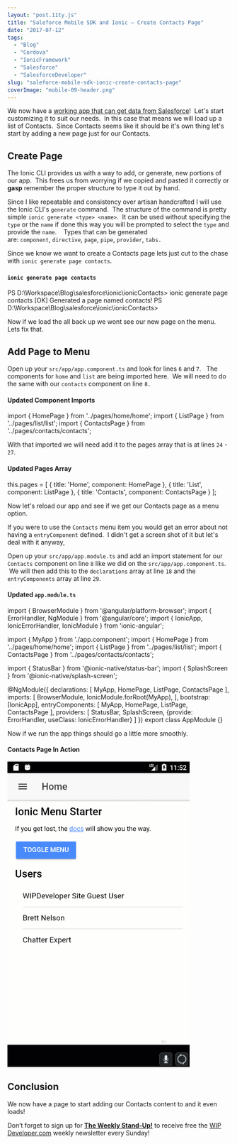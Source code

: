 ```yaml
---
layout: "post.11ty.js"
title: "Saleforce Mobile SDK and Ionic – Create Contacts Page"
date: "2017-07-12"
tags: 
  - "Blog"
  - "Cordova"
  - "IonicFramework"
  - "Salesforce"
  - "SalesforceDeveloper"
slug: "saleforce-mobile-sdk-ionic-create-contacts-page"
coverImage: "mobile-09-header.png"
---
```


We now have a [working app that can get data from Salesforce](https://wipdeveloper.wpcomstaging.com/2017/07/10/saleforce-mobile-sdk-ionic-adding-ionic-mobile-sdk-part-iv/)!  Let's start customizing it to suit our needs.  In this case that means we will load up a list of Contacts.  Since Contacts seems like it should be it's own thing let's start by adding a new page just for our Contacts.

## Create Page

The Ionic CLI provides us with a way to add, or generate, new portions of our app.  This frees us from worrying if we copied and pasted it correctly or __gasp__ remember the proper structure to type it out by hand.

Since I like repeatable and consistency over artisan handcrafted I will use the Ionic CLI's `generate` command.  The structure of the command is pretty simple `ionic generate <type> <name>`.  It can be used without specifying the `type` or the `name` if done this way you will be prompted to select the `type` and provide the `name`.    Types that can be generated are: `component`, `directive`, `page`, `pipe`, `provider`, `tabs.`

Since we know we want to create a Contacts page lets just cut to the chase with `ionic generate page contacts`.

#### `ionic generate page contacts`

PS D:\\Workspace\\Blog\\salesforce\\ionic\\ionicContacts> ionic generate page contacts
\[OK\] Generated a page named contacts!
PS D:\\Workspace\\Blog\\salesforce\\ionic\\ionicContacts>

Now if we load the all back up we wont see our new page on the menu.   Lets fix that.

## Add Page to Menu

Open up your `src/app/app.component.ts` and look for lines `6` and `7`.   The components for `home` and `list` are being imported here.  We will need to do the same with our `contacts` component on line `8.`

#### Updated Component Imports

import { HomePage } from '../pages/home/home';
import { ListPage } from '../pages/list/list';
import { ContactsPage } from '../pages/contacts/contacts';

With that imported we will need add it to the pages array that is at lines `24` - `27`.

#### Updated Pages Array

this.pages = \[
  { title: 'Home', component: HomePage },
  { title: 'List', component: ListPage },
  { title: 'Contacts', component: ContactsPage }
\];

Now let's reload our app and see if we get our Contacts page as a menu option.

If you were to use the `Contacts` menu item you would get an error about not having a `entryComponent` defined.  I didn't get a screen shot of it but let's deal with it anyway,

Open up your `src/app/app.module.ts` and add an import statement for our `Contacts` component on line `8` like we did on the `src/app/app.component.ts`.  We will then add this to the `declarations` array at line `18` and the `entryComponents` array at line `29`.

#### Updated `app.module.ts`

import { BrowserModule } from '@angular/platform-browser';
import { ErrorHandler, NgModule } from '@angular/core';
import { IonicApp, IonicErrorHandler, IonicModule } from 'ionic-angular';

import { MyApp } from './app.component';
import { HomePage } from '../pages/home/home';
import { ListPage } from '../pages/list/list';
import { ContactsPage } from '../pages/contacts/contacts';

import { StatusBar } from '@ionic-native/status-bar';
import { SplashScreen } from '@ionic-native/splash-screen';

@NgModule({
  declarations: \[
    MyApp,
    HomePage,
    ListPage,
    ContactsPage
  \],
  imports: \[
    BrowserModule,
    IonicModule.forRoot(MyApp),
  \],
  bootstrap: \[IonicApp\],
  entryComponents: \[
    MyApp,
    HomePage,
    ListPage,
    ContactsPage
  \],
  providers: \[
    StatusBar,
    SplashScreen,
    {provide: ErrorHandler, useClass: IonicErrorHandler}
  \]
})
export class AppModule {}

Now if we run the app things should go a little more smoothly.

#### Contacts Page In Action

![Contacts Page In Action](images/mobile-09-01.gif)

## Conclusion

We now have a page to start adding our Contacts content to and it even loads!

Don’t forget to sign up for [**The Weekly Stand-Up!**](https://wipdeveloper.wpcomstaging.com/newsletter/) to receive free the [WIP Developer.com](https://wipdeveloper.wpcomstaging.com/) weekly newsletter every Sunday!
